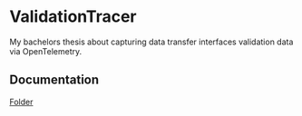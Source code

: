 # ValidationTracer

My bachelors thesis about capturing data transfer interfaces validation data via OpenTelemetry.

## Documentation

[Folder](./doc/)
